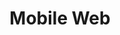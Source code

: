 ---
#See https://github.com/HTTPArchive/almanac.httparchive.org/wiki/Authors'-Guide#metadata-to-add-at-the-top-of-your-chapters
title: Mobile Web
description: Mobile Web chapter of the 2024 Web Almanac, focusing on accessibility and performance.
authors: []
reviewers: []
editors: []
analysts: []
translators: []
results: https://docs.google.com/spreadsheets/d/183HhK6E_kygGbIpOVGIGsQvGzLBQSzjvRzabVC6e2-4/edit#gid=1778117656
featured_quote: ..
featured_stat_1: ..
featured_stat_label_1: ..
featured_stat_2: ..
featured_stat_label_2: ..
featured_stat_3: ..
featured_stat_label_3: ..
---